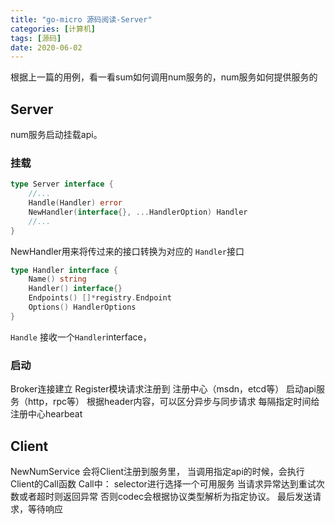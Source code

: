 ```yaml
---
title: "go-micro 源码阅读-Server"
categories: [计算机]
tags: [源码]
date: 2020-06-02
---
```


根据上一篇的用例，看一看sum如何调用num服务的，num服务如何提供服务的

## Server
num服务启动挂载api。

### 挂载
```go
type Server interface {
    //...
	Handle(Handler) error
    NewHandler(interface{}, ...HandlerOption) Handler
    //...
}
```
NewHandler用来将传过来的接口转换为对应的 `Handler`接口
```go
type Handler interface {
	Name() string
	Handler() interface{}
	Endpoints() []*registry.Endpoint
	Options() HandlerOptions
}
```

`Handle` 接收一个`Handler`interface，

### 启动
Broker连接建立
Register模块请求注册到 注册中心（msdn，etcd等）
启动api服务（http，rpc等）
根据header内容，可以区分异步与同步请求
每隔指定时间给注册中心hearbeat
## Client
NewNumService 会将Client注册到服务里，
当调用指定api的时候，会执行Client的Call函数
Call中：
selector进行选择一个可用服务
当请求异常达到重试次数或者超时则返回异常
否则codec会根据协议类型解析为指定协议。
最后发送请求，等待响应
